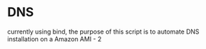 # DNS
currently using bind, the purpose of this script is to automate DNS installation on a Amazon AMI - 2
